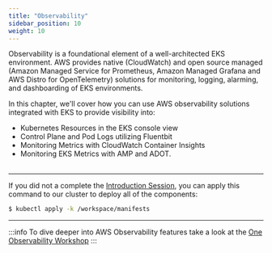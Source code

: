 ```yaml
---
title: "Observability"
sidebar_position: 10
weight: 10
---
```


Observability is a foundational element of a well-architected EKS environment. AWS provides native (CloudWatch) and open source managed (Amazon Managed Service for Prometheus, Amazon Managed Grafana and AWS Distro for OpenTelemetry) solutions for monitoring, logging, alarming, and dashboarding of EKS environments.

In this chapter,  we'll cover how you can use AWS observability solutions integrated with EKS to provide visibility into:

* Kubernetes Resources in the EKS console view
* Control Plane and Pod Logs utilizing Fluentbit
* Monitoring Metrics with CloudWatch Container Insights
* Monitoring EKS Metrics with AMP and ADOT.
<br><br>

---
If you did not a complete the [Introduction Session](Introduction), you can apply this command to our cluster to deploy all of the components:
```bash wait=10
$ kubectl apply -k /workspace/manifests
```
---

:::info
To dive deeper into AWS Observability features take a look at the [One Observability Workshop](https://observability.workshop.aws)
:::
